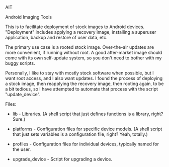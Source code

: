 AIT

Android Imaging Tools

This is to facilitate deployment of stock images to Android devices.
"Deployment" includes applying a recovery image, installing a superuser
application, backup and restore of user data, etc.

The primary use case is a rooted stock image.  Over-the-air updates are more
convenient, if running without root.  A good after-market image should come
with its own self-update system, so you don't need to bother with my buggy
scripts.

Personally, I like to stay with mostly stock software when possible, but I want
root access, and I also want updates.  I found the process of deploying a stock
image, then reapplying the recovery image, then rooting again, to be a bit
tedious, so I have attempted to automate that process with the script
"update\_device".


Files:

  - lib - Libraries.  (A shell script that just defines functions is a library,
    right?  Sure.)

  - platforms - Configuration files for specific device models.  (A shell
    script that just sets variables is a configuration file, right?  Yeah,
    totally.)

  - profiles - Configuration files for individual devices, typically named for
    the user.

  - upgrade\_device - Script for upgrading a device.

